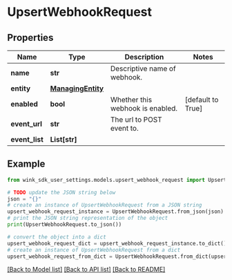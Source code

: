 # UpsertWebhookRequest


## Properties

Name | Type | Description | Notes
------------ | ------------- | ------------- | -------------
**name** | **str** | Descriptive name of webhook. | 
**entity** | [**ManagingEntity**](ManagingEntity.md) |  | 
**enabled** | **bool** | Whether this webhook is enabled. | [default to True]
**event_url** | **str** | The url to POST event to. | 
**event_list** | **List[str]** |  | 

## Example

```python
from wink_sdk_user_settings.models.upsert_webhook_request import UpsertWebhookRequest

# TODO update the JSON string below
json = "{}"
# create an instance of UpsertWebhookRequest from a JSON string
upsert_webhook_request_instance = UpsertWebhookRequest.from_json(json)
# print the JSON string representation of the object
print(UpsertWebhookRequest.to_json())

# convert the object into a dict
upsert_webhook_request_dict = upsert_webhook_request_instance.to_dict()
# create an instance of UpsertWebhookRequest from a dict
upsert_webhook_request_from_dict = UpsertWebhookRequest.from_dict(upsert_webhook_request_dict)
```
[[Back to Model list]](../README.md#documentation-for-models) [[Back to API list]](../README.md#documentation-for-api-endpoints) [[Back to README]](../README.md)


